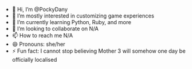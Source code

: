 - 👋 Hi, I’m @PockyDany
- 👀 I’m mostly interested in customizing game experiences
- 🌱 I’m currently learning Python, Ruby, and more
- 💞️ I’m looking to collaborate on N/A
- 📫 How to reach me N/A
- 😄 Pronouns: she/her
- ⚡ Fun fact: I cannot stop believing Mother 3 will somehow one day be officially localised

<!---
PockyDany/PockyDany is a ✨ special ✨ repository because its `README.md` (this file) appears on your GitHub profile.
You can click the Preview link to take a look at your changes.
--->
